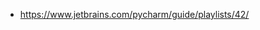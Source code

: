 <script src="https://gist.github.com/movileanuv/82535fe7c00b6ba75530962715dc4f60.js"></script>

* https://www.jetbrains.com/pycharm/guide/playlists/42/
